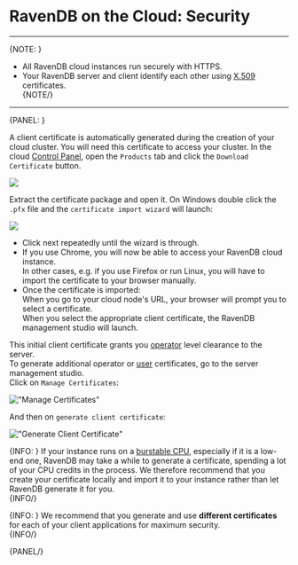 # RavenDB on the Cloud: Security
---

{NOTE: }

* All RavenDB cloud instances run securely with HTTPS.  
* Your RavenDB server and client identify each other using [X.509](https://docs.microsoft.com/en-us/windows/desktop/seccertenroll/about-x-509-public-key-certificates) 
certificates.  
{NOTE/}

---

{PANEL: }

A client certificate is automatically generated during the creation of your cloud cluster. You will need this certificate
to access your cluster. In the cloud [Control Panel](../cloud/cloud-control-panel), open the `Products` tab and click the 
`Download Certificate` button.  

![](images\CloudSecurity_1.png)  
  
Extract the certificate package and open it. On Windows double click the `.pfx` file and the `certificate import wizard` will launch: 

![](images\CloudSecurity_2.png)  
  
* Click next repeatedly until the wizard is through.  
* If you use Chrome, you will now be able to access your RavenDB cloud instance.  
  In other cases, e.g. if you use Firefox or run Linux, you will have to import the certificate to your browser manually.  
* Once the certificate is imported:  
  When you go to your cloud node's URL, your browser will prompt you to select a certificate.  
  When you select the appropriate client certificate, the RavenDB management studio will launch.  

This initial client certificate grants you [operator](../server/security/authorization/security-clearance-and-permissions#operator) 
level clearance to the server.  
To generate additional operator or [user](../server/security/authorization/security-clearance-and-permissions#user) 
certificates, go to the server management studio.  
Click on `Manage Certificates`:  

!["Manage Certificates"](images\CloudScaling_ManageCertificates.png "Manage Certificates")  
  
And then on `generate client certificate`:  
  
!["Generate Client Certificate"](images\CloudSecurity_3.png "Generate Client Certificate")  

{INFO: }
If your instance runs on a [burstable CPU](../cloud/cloud-overview#burstable-instances), 
especially if it is a low-end one, RavenDB may take a while to generate a certificate, 
spending a lot of your CPU credits in the process. We therefore recommend that you create your certificate 
locally and import it to your instance rather than let RavenDB generate it for you.  
{INFO/}

{INFO: }
We recommend that you generate and use **different certificates** for each of your client applications for maximum security.  
{INFO/}

{PANEL/}

